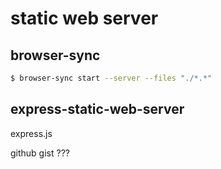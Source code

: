 # static web server  

## browser-sync

```sh
$ browser-sync start --server --files "./*.*"

``` 

## express-static-web-server

express.js

github gist ???  



